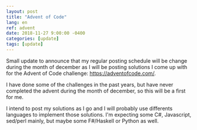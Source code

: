 ```yaml
---
layout: post
title: "Advent of Code"
lang: en
ref: advent
date: 2018-11-27 9:00:00 -0400
categories: [update]
tags: [update]
---
```

Small update to announce that my regular posting schedule will be change during the month of december as I will be posting solutions I come up with for the Advent of Code challenge: https://adventofcode.com/.

I have done some of the challenges in the past years, but have never completed the advent during the month of december, so this will be a first for me.

I intend to post my solutions as I go and I will probably use differents languages to implement those solutions. I'm expecting some C#, Javascript, sed/perl mainly, but maybe some F#/Haskell or Python as well.